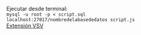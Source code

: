 Ejecutar desde terminal:  
`mysql -u root -p < script.sql`  
`localhost:27017/nombredelabasededatos script.js`  
[Extensión VSV]( https://marketplace.visualstudio.com/items?itemName=cweijan.vscode-mysql-client2)  